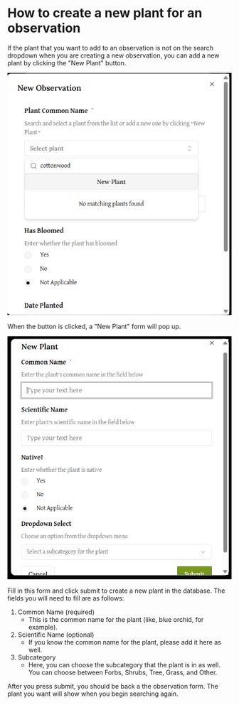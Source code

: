 # How to create a new plant for an observation

If the plant that you want to add to an observation is not on the search dropdown when you are creating a new observation, you can add a new plant by clicking the "New Plant" button. 

![no matching plant found on observation form](./plantinfo-images/no-matching-plant-found.png)

When the button is clicked, a "New Plant" form will pop up. 

![new plant form](./plantinfo-images/new-plant-form.png)

Fill in this form and click submit to create a new plant in the database. The fields you will need to fill are as follows:
1. Common Name (required)
    - This is the common name for the plant (like, blue orchid, for example). 
2. Scientific Name (optional)
    - If you know the common name for the plant, please add it here as well. 
3. Subcategory
    - Here, you can choose the subcategory that the plant is in as well. You can choose between Forbs, Shrubs, Tree, Grass, and Other. 

After you press submit, you should be back a the observation form. The plant you want will show when you begin searching again.
